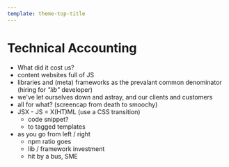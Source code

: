 ```yaml
---
template: theme-top-title
---
```


# Technical Accounting 
- What did it cost us?
- content websites full of JS
- libraries and (meta) frameworks as the prevalant common denominator (hiring for _"lib"_ developer)
- we've let ourselves down and astray, and our clients and customers
- all for what?  (screencap from death to smoochy)
- JSX - JS = X(HT)ML (use a CSS transition)
  - code snippet?
  - to tagged templates
- as you go from left / right
  - npm ratio goes
  - lib / framework investment
  - hit by a bus, SME